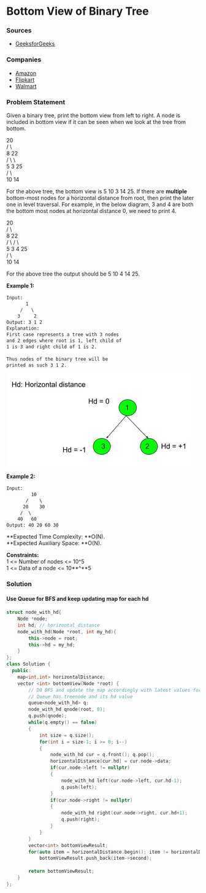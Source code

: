 # Bottom View of Binary Tree

### Sources

* [GeeksforGeeks](https://practice.geeksforgeeks.org/problems/bottom-view-of-binary-tree/1#)

### Companies

* [Amazon](../../company-based-lists/amazon.md)
* [Flipkart](../../company-based-lists/flipkart.md)
* [Walmart](../../company-based-lists/walmart.md)

### Problem Statement

Given a binary tree, print the bottom view from left to right. A node is included in bottom view if it can be seen when we look at the tree from bottom.

&#x20;                     20\
&#x20;                    /    \\\
&#x20;                  8       22\
&#x20;                /   \        \\\
&#x20;              5      3       25\
&#x20;                    /   \      \
&#x20;                  10    14

For the above tree, the bottom view is 5 10 3 14 25. If there are **multiple** bottom-most nodes for a horizontal distance from root, then print the later one in level traversal. For example, in the below diagram, 3 and 4 are both the bottom most nodes at horizontal distance 0, we need to print 4.

&#x20;                     20\
&#x20;                    /    \\\
&#x20;                  8       22\
&#x20;                /   \     /   \\\
&#x20;              5      3 4     25\
&#x20;                     /    \      \
&#x20;                 10       14

For the above tree the output should be 5 10 4 14 25.\
&#x20;&#x20;

**Example 1:**

```
Input:
       1
     /   \
    3     2
Output: 3 1 2
Explanation:
First case represents a tree with 3 nodes
and 2 edges where root is 1, left child of
1 is 3 and right child of 1 is 2.

Thus nodes of the binary tree will be
printed as such 3 1 2.
```

![](<../../.gitbook/assets/image (27).png>)

**Example 2:**

```
Input:
         10
       /    \
      20    30
     /  \
    40   60
Output: 40 20 60 30
```

**Expected Time Complexity: **O(N).\
**Expected Auxiliary Space: **O(N).

**Constraints:**\
&#x20;1 <= Number of nodes <= 10^5\
&#x20;1 <= Data of a node <= 10**^**5

### Solution

#### Use Queue for BFS and keep updating map for each hd

```cpp
struct node_with_hd{
    Node *node;
    int hd; // horizontal_distance
    node_with_hd(Node *root, int my_hd){
        this->node = root;
        this->hd = my_hd;
    }
};
class Solution {
  public:
    map<int,int> horizontalDistance;
    vector <int> bottomView(Node *root) {
        // DO BFS and update the map accordingly with latest values for each HD
        // Queue has treenode and its hd value
        queue<node_with_hd> q;
        node_with_hd qnode(root, 0);
        q.push(qnode);
        while(q.empty() == false)
        {
            int size = q.size();
            for(int i = size-1; i >= 0; i--)
            {
                node_with_hd cur = q.front(); q.pop();
                horizontalDistance[cur.hd] = cur.node->data;
                if(cur.node->left != nullptr)
                {
                    node_with_hd left(cur.node->left, cur.hd-1);
                    q.push(left);
                }
                if(cur.node->right != nullptr)
                {
                    node_with_hd right(cur.node->right, cur.hd+1);
                    q.push(right);
                }
            }
        }
        vector<int> bottomViewResult;
        for(auto item = horizontalDistance.begin(); item != horizontalDistance.end(); item++)
            bottomViewResult.push_back(item->second);
        
        return bottomViewResult;
    }
};
```

